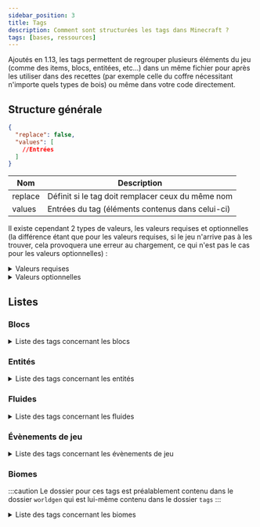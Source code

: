 ```yaml
---
sidebar_position: 3
title: Tags
description: Comment sont structurées les tags dans Minecraft ?
tags: [bases, ressources]
---
```


Ajoutés en 1.13, les tags permettent de regrouper plusieurs éléments du jeu (comme des items, blocs, entitées, etc...) dans un même fichier pour après les utiliser dans des recettes (par exemple celle du coffre nécessitant n'importe quels types de bois) ou même dans votre code directement.

## Structure générale

```json
{
  "replace": false,
  "values": [
    //Entrées
  ]
}
```

| Nom     | Description                                       |
|---------|---------------------------------------------------|
| replace | Définit si le tag doit remplacer ceux du même nom |
| values  | Entrées du tag (éléments contenus dans celui-ci)  |

Il existe cependant 2 types de valeurs, les valeurs requises et optionnelles (la différence étant que pour les valeurs requises, si le jeu n'arrive pas à les trouver, cela provoquera une erreur au chargement, ce qui n'est pas le cas pour les valeurs optionnelles) :
<details>
  <summary>Valeurs requises</summary>

Celle-ci peuvent prendre 2 valeurs, soit un identifiant faisant référence à un élément du jeu, soit un identifiant faisant référence à un tag (précédé d'un `#`).

```json
"minecraft:diamond_block"
```

```json
"#minecraft:stone_bricks"
```
  
</details>

<details>
  <summary>Valeurs optionnelles</summary>

Celle-ci peuvent prendre 2 valeurs au niveau du champ `ìd`, soit un identifiant faisant référence à un élément du jeu, soit un identifiant faisant référence à un tag (précédé d'un `#`). Le champ `required` permet quant à lui de définir si l'entrée est requise ou non (dans le cas d'une entrée optionnelle il faudrat le définir sur `false`).

```json
{
  "id": "minecraft:diamond_block",
  "required": false
}
```

```json
{
  "id": "#minecraft:stone_bricks",
  "required": false
}
```

</details>

## Listes

### Blocs

<details>
<summary>Liste des tags concernant les blocs</summary>

| Identifiant                                | Description                                                                                    |
|--------------------------------------------|------------------------------------------------------------------------------------------------|
| `mineable/axe`                             | Liste des blocs pouvant être miné efficacement avec une hache                                  |
| `mineable/hoe`                             | Liste des blocs pouvant être miné efficacement avec faux                                       |
| `mineable/pickaxe`                         | Liste des blocs pouvant être miné efficacement avec pioche                                     |
| `mineable/shovel`                          | Liste des blocs pouvant être miné efficacement avec pelle                                      |
| `acacia_logs`                              | Liste des blocs                                                                                |
| `animals_spawnable_on`                     | Liste des blocs sur lesquels les animaux peuvent apparaitre                                    |
| `anvil`                                    | Liste des blocs                                                                                |
| `axolotls_spawnable_on`                    | Liste des blocs sur lesquels les axolotls peuvent apparaitre                                   |
| `azalea_grows_on`                          | Liste des blocs                                                                                |
| `azalea_root_replaceable`                  | Liste des blocs                                                                                |
| `bamboo_plantable_on`                      | Liste des blocs                                                                                |
| `banners`                                  | Liste des blocs                                                                                |
| `base_stone_nether`                        | Liste des blocs                                                                                |
| `base_stone_overworld`                     | Liste des blocs                                                                                |
| `beacon_base_blocks`                       | Liste des blocs                                                                                |
| `beds`                                     | Liste des blocs                                                                                |
| `beehives`                                 | Liste des blocs                                                                                |
| `bee_growables`                            | Liste des blocs                                                                                |
| `big_dripleaf_placeable`                   | Liste des blocs                                                                                |
| `birch_logs`                               | Liste des blocs                                                                                |
| `buttons`                                  | Liste des blocs                                                                                |
| `campfires`                                | Liste des blocs                                                                                |
| `candles`                                  | Liste des blocs                                                                                |
| `candle_cakes`                             | Liste des blocs                                                                                |
| `carpets`                                  | Liste des blocs                                                                                |
| `cauldrons`                                | Liste des blocs                                                                                |
| `cave_vines`                               | Liste des blocs                                                                                |
| `climbable`                                | Liste des blocs                                                                                |
| `coal_ores`                                | Liste des blocs                                                                                |
| `copper_ores`                              | Liste des blocs                                                                                |
| `corals`                                   | Liste des blocs                                                                                |
| `coral_blocks`                             | Liste des blocs                                                                                |
| `coral_plants`                             | Liste des blocs                                                                                |
| `crimson_stems`                            | Liste des blocs                                                                                |
| `crops`                                    | Liste des blocs                                                                                |
| `crystal_sound_blocks`                     | Liste des blocs                                                                                |
| `dark_oak_logs`                            | Liste des blocs                                                                                |
| `deepslate_ore_replaceables`               | Liste des blocs pouvant être remplacés par des minerais des profondeurs                        |
| `diamond_ores`                             | Liste des blocs                                                                                |
| `dirt`                                     | Liste des blocs                                                                                |
| `doors`                                    | Liste des blocs                                                                                |
| `dragon_immune`                            | Liste des blocs qui sont immunisés contre le dragon                                            |
| `dripstone_replaceable_blocks`             | Liste des blocs pouvant être remplacés par des blocs de spéléothème                            |
| `emerald_ores`                             | Liste des blocs                                                                                |
| `enderman_holdable`                        | Liste des blocs pouvant être récupérés par des enderman                                        |
| `fall_damage_resetting`                    | Liste des blocs                                                                                |
| `features_cannot_replace`                  | Liste des blocs                                                                                |
| `fences`                                   | Liste des blocs                                                                                |
| `fence_gates`                              | Liste des blocs                                                                                |
| `fire`                                     | Liste des blocs                                                                                |
| `flowers`                                  | Liste des blocs                                                                                |
| `flower_pots`                              | Liste des blocs                                                                                |
| `foxes_spawnable_on`                       | Liste des blocs sur lesquels les loups peuvent apparaitre                                      |
| `geode_invalid_blocks`                     | Liste des blocs                                                                                |
| `goats_spawnable_on`                       | Liste des blocs sur lesquels les chèvres peuvent apparaitre                                    |
| `gold_ores`                                | Liste des blocs                                                                                |
| `guarded_by_piglins`                       | Liste des blocs                                                                                |
| `hoglin_repellents`                        | Liste des blocs                                                                                |
| `ice`                                      | Liste des blocs                                                                                |
| `impermeable`                              | Liste des blocs                                                                                |
| `infiniburn_end`                           | Liste des blocs                                                                                |
| `infiniburn_nether`                        | Liste des blocs                                                                                |
| `infiniburn_overworld`                     | Liste des blocs                                                                                |
| `inside_step_sound_blocks`                 | Liste des blocs                                                                                |
| `iron_ores`                                | Liste des blocs                                                                                |
| `jungle_logs`                              | Liste des blocs                                                                                |
| `lapis_ores`                               | Liste des blocs                                                                                |
| `lava_pool_stone_cannot_replace`           | Liste des blocs                                                                                |
| `leaves`                                   | Liste des blocs                                                                                |
| `logs`                                     | Liste des blocs                                                                                |
| `logs_that_burn`                           | Liste des blocs                                                                                |
| `lush_ground_replaceable`                  | Liste des blocs                                                                                |
| `mooshrooms_spawnable_on`                  | Liste des blocs sur lesquels les vaches champignon peuvent apparaitre                          |
| `moss_replaceable`                         | Liste des blocs                                                                                |
| `mushroom_grow_block`                      | Liste des blocs                                                                                |
| `needs_diamond_tool`                       | Liste des blocs nécessitant un outil en diamant pour être récolté                              |
| `needs_iron_tool`                          | Liste des blocs nécessitant un outil en fer pour être récolté                                  |
| `needs_stone_tool`                         | Liste des blocs nécessitant un outil en pierre pour être récolté                               |
| `non_flammable_wood`                       | Liste des blocs                                                                                |
| `nylium`                                   | Liste des blocs                                                                                |
| `oak_logs`                                 | Liste des blocs                                                                                |
| `occludes_vibration_signals`               | Liste des blocs                                                                                |
| `parrots_spawnable_on`                     | Liste des blocs sur lesquels les perroquets peuvent apparaitre                                 |
| `piglin_repellents`                        | Liste des blocs                                                                                |
| `planks`                                   | Liste des blocs                                                                                |
| `polar_bears_spawnable_on_in_frozen_ocean` | Liste des blocs sur lesquels les ours polaires peuvent apparaitre dans des biomes d'océan gelé |
| `portals`                                  | Liste des blocs                                                                                |
| `pressure_plates`                          | Liste des blocs                                                                                |
| `prevent_mob_spawning_inside`              | Liste des blocs                                                                                |
| `rabbits_spawnable_on`                     | Liste des blocs sur lesquels les lapins peuvent apparaitre                                     |
| `rails`                                    | Liste des blocs                                                                                |
| `redstone_ores`                            | Liste des blocs                                                                                |
| `replaceable_plants`                       | Liste des blocs                                                                                |
| `sand`                                     | Liste des blocs                                                                                |
| `saplings`                                 | Liste des blocs                                                                                |
| `shulker_boxes`                            | Liste des blocs                                                                                |
| `signs`                                    | Liste des blocs                                                                                |
| `slabs`                                    | Liste des blocs                                                                                |
| `small_dripleaf_placeable`                 | Liste des blocs                                                                                |
| `small_flowers`                            | Liste des blocs                                                                                |
| `snow`                                     | Liste des blocs                                                                                |
| `soul_fire_base_blocks`                    | Liste des blocs                                                                                |
| `soul_speed_blocks`                        | Liste des blocs                                                                                |
| `spruce_logs`                              | Liste des blocs                                                                                |
| `stairs`                                   | Liste des blocs                                                                                |
| `standing_signs`                           | Liste des blocs                                                                                |
| `stone_bricks`                             | Liste des blocs                                                                                |
| `stone_ore_replaceables`                   | Liste des blocs pouvant être remplacés par des minerais                                        |
| `stone_pressure_plates`                    | Liste des blocs                                                                                |
| `strider_warm_blocks`                      | Liste des blocs                                                                                |
| `tall_flowers`                             | Liste des blocs                                                                                |
| `terracotta`                               | Liste des blocs                                                                                |
| `trapdoors`                                | Liste des blocs                                                                                |
| `underwater_bonemeals`                     | Liste des blocs                                                                                |
| `unstable_bottom_center`                   | Liste des blocs                                                                                |
| `valid_spawn`                              | Liste des blocs qui sont valides pour l'apparition d'un joueur                                 |
| `walls`                                    | Liste des blocs                                                                                |
| `wall_corals`                              | Liste des blocs                                                                                |
| `wall_post_override`                       | Liste des blocs                                                                                |
| `wall_signs`                               | Liste des blocs                                                                                |
| `warped_stems`                             | Liste des blocs                                                                                |
| `wart_blocks`                              | Liste des blocs                                                                                |
| `wither_immune`                            | Liste des blocs qui sont immunisés contre les explosions du Wither                             |
| `wither_summon_base_blocks`                | Liste des blocs utilisables pour faire apparaitre le Wither                                    |
| `wolves_spawnable_on`                      | Liste des blocs sur lesquels les loups peuvent apparaitre                                      |
| `wooden_buttons`                           | Liste des blocs                                                                                |
| `wooden_doors`                             | Liste des blocs                                                                                |
| `wooden_fences`                            | Liste des blocs                                                                                |
| `wooden_pressure_plates`                   | Liste des blocs                                                                                |
| `wooden_slabs`                             | Liste des blocs                                                                                |
| `wooden_stairs`                            | Liste des blocs                                                                                |
| `wooden_trapdoors`                         | Liste des blocs                                                                                |
| `wool`                                     | Liste des blocs                                                                                |

</details>

### Entités

<details>

<summary>Liste des tags concernant les entités</summary>

| Identifiant                 | Description |
|-----------------------------|-------------|
| `arrows`                    |             |
| `axolotl_always_hostiles`   |             |
| `axolotl_hunt_targets`      |             |
| `beehive_inhabitors`        |             |
| `freeze_hurts_extra_types`  |             |
| `freeze_hurts_extra_types`  |             |
| `impact_projectiles`        |             |
| `powder_snow_walkable_mobs` |             |
| `raiders`                   |             |
| `skeletons`                 |             |

</details>

### Fluides

<details>

<summary>Liste des tags concernant les fluides</summary>

| Identifiant | Description |
|-------------|-------------|
| `lava`      |             |
| `water`     |             |

</details>

### Évènements de jeu

<details>

<summary>Liste des tags concernant les évènements de jeu</summary>

| Identifiant                  | Description |
|------------------------------|-------------|
| `ignore_vibrations_sneaking` |             |
| `vibrations`                 |             |

</details>

### Biomes

:::caution
Le dossier pour ces tags est préalablement contenu dans le dossier `worldgen` qui est lui-même contenu dans le dossier `tags`
:::

<details>

<summary>Liste des tags concernant les biomes</summary>

| Identifiant                            | Description |
|----------------------------------------|-------------|
| `has_structure\bastion_remnant`        |             |
| `has_structure\buried_treasure`        |             |
| `has_structure\desert_pyramid`         |             |
| `has_structure\end_city`               |             |
| `has_structure\igloo`                  |             |
| `has_structure\jungle_temple`          |             |
| `has_structure\mineshaft`              |             |
| `has_structure\mineshaft_mesa`         |             |
| `has_structure\nether_fortress`        |             |
| `has_structure\nether_fossil`          |             |
| `has_structure\ocean_monument`         |             |
| `has_structure\ocean_ruin_cold`        |             |
| `has_structure\ocean_ruin_warm`        |             |
| `has_structure\pillager_outpost`       |             |
| `has_structure\ruined_portal_desert`   |             |
| `has_structure\ruined_portal_jungle`   |             |
| `has_structure\ruined_portal_mountain` |             |
| `has_structure\ruined_portal_nether`   |             |
| `has_structure\ruined_portal_ocean`    |             |
| `has_structure\ruined_portal_standard` |             |
| `has_structure\ruined_portal_swamp`    |             |
| `has_structure\shipwreck`              |             |
| `has_structure\shipwreck_beached`      |             |
| `has_structure\stronghold`             |             |
| `has_structure\swamp_hut`              |             |
| `has_structure\village_desert`         |             |
| `has_structure\village_plains`         |             |
| `has_structure\village_savanna`        |             |
| `has_structure\village_snowy`          |             |
| `has_structure\village_taiga`          |             |
| `has_structure\woodland_mansion`       |             |
| `is_badlands`                          |             |
| `is_beach`                             |             |
| `is_deep_ocean`                        |             |
| `is_forest`                            |             |
| `is_hill`                              |             |
| `is_jungle`                            |             |
| `is_mountain`                          |             |
| `is_nether`                            |             |
| `is_ocean`                             |             |
| `is_river`                             |             |
| `is_taiga`                             |             |


</details>